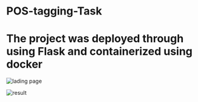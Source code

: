 # POS-tagging-Task

# The project was deployed through using Flask and containerized using docker 

![lading page](https://github.com/Ma7moudYasser/POS-tagging-Task/assets/57537704/351bfedb-2436-4406-8314-691f03eb805d)



![result](https://github.com/Ma7moudYasser/POS-tagging-Task/assets/57537704/b5d299dd-cd6b-466c-b4c1-f9b07c8bde27)
